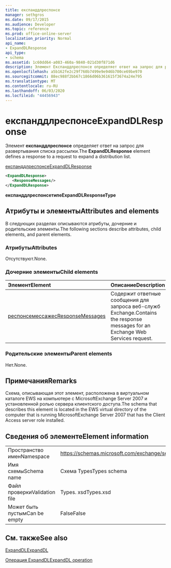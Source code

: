 ```yaml
---
title: експанддлреспонсе
manager: sethgros
ms.date: 09/17/2015
ms.audience: Developer
ms.topic: reference
ms.prod: office-online-server
localization_priority: Normal
api_name:
- ExpandDLResponse
api_type:
- schema
ms.assetid: 1c60dd64-a083-460a-9840-021d30f871d6
description: Элемент Експанддлреспонсе определяет ответ на запрос для развертывания списка рассылки.
ms.openlocfilehash: a5b162fe2c29f760b7499e9e946b700ce69be970
ms.sourcegitcommit: 88ec988f2bb67c1866d06b361615f3674a24e795
ms.translationtype: MT
ms.contentlocale: ru-RU
ms.lasthandoff: 06/03/2020
ms.locfileid: "44456943"
---
```

# <a name="expanddlresponse"></a><span data-ttu-id="17312-103">експанддлреспонсе</span><span class="sxs-lookup"><span data-stu-id="17312-103">ExpandDLResponse</span></span>

<span data-ttu-id="17312-104">Элемент **експанддлреспонсе** определяет ответ на запрос для развертывания списка рассылки.</span><span class="sxs-lookup"><span data-stu-id="17312-104">The **ExpandDLResponse** element defines a response to a request to expand a distribution list.</span></span> 
  
[<span data-ttu-id="17312-105">експанддлреспонсе</span><span class="sxs-lookup"><span data-stu-id="17312-105">ExpandDLResponse</span></span>](expanddlresponse.md)
  
```xml
<ExpandDLResponse>
   <ResponseMessages/>
</ExpandDLResponse>
```

 <span data-ttu-id="17312-106">**експанддлреспонсетипе**</span><span class="sxs-lookup"><span data-stu-id="17312-106">**ExpandDLResponseType**</span></span>
## <a name="attributes-and-elements"></a><span data-ttu-id="17312-107">Атрибуты и элементы</span><span class="sxs-lookup"><span data-stu-id="17312-107">Attributes and elements</span></span>

<span data-ttu-id="17312-108">В следующих разделах описываются атрибуты, дочерние и родительские элементы.</span><span class="sxs-lookup"><span data-stu-id="17312-108">The following sections describe attributes, child elements, and parent elements.</span></span>
  
### <a name="attributes"></a><span data-ttu-id="17312-109">Атрибуты</span><span class="sxs-lookup"><span data-stu-id="17312-109">Attributes</span></span>

<span data-ttu-id="17312-110">Отсутствуют.</span><span class="sxs-lookup"><span data-stu-id="17312-110">None.</span></span>
  
### <a name="child-elements"></a><span data-ttu-id="17312-111">Дочерние элементы</span><span class="sxs-lookup"><span data-stu-id="17312-111">Child elements</span></span>

|<span data-ttu-id="17312-112">**Элемент**</span><span class="sxs-lookup"><span data-stu-id="17312-112">**Element**</span></span>|<span data-ttu-id="17312-113">**Описание**</span><span class="sxs-lookup"><span data-stu-id="17312-113">**Description**</span></span>|
|:-----|:-----|
|[<span data-ttu-id="17312-114">респонсемессажес</span><span class="sxs-lookup"><span data-stu-id="17312-114">ResponseMessages</span></span>](responsemessages.md) <br/> |<span data-ttu-id="17312-115">Содержит ответные сообщения для запроса веб-служб Exchange.</span><span class="sxs-lookup"><span data-stu-id="17312-115">Contains the response messages for an Exchange Web Services request.</span></span>  <br/> |
   
### <a name="parent-elements"></a><span data-ttu-id="17312-116">Родительские элементы</span><span class="sxs-lookup"><span data-stu-id="17312-116">Parent elements</span></span>

<span data-ttu-id="17312-117">Нет.</span><span class="sxs-lookup"><span data-stu-id="17312-117">None.</span></span>
  
## <a name="remarks"></a><span data-ttu-id="17312-118">Примечания</span><span class="sxs-lookup"><span data-stu-id="17312-118">Remarks</span></span>

<span data-ttu-id="17312-119">Схема, описывающая этот элемент, расположена в виртуальном каталоге EWS на компьютере с MicrosoftExchange Server 2007 и установленной ролью сервера клиентского доступа.</span><span class="sxs-lookup"><span data-stu-id="17312-119">The schema that describes this element is located in the EWS virtual directory of the computer that is running MicrosoftExchange Server 2007 that has the Client Access server role installed.</span></span>
  
## <a name="element-information"></a><span data-ttu-id="17312-120">Сведения об элементе</span><span class="sxs-lookup"><span data-stu-id="17312-120">Element information</span></span>

|||
|:-----|:-----|
|<span data-ttu-id="17312-121">Пространство имен</span><span class="sxs-lookup"><span data-stu-id="17312-121">Namespace</span></span>  <br/> |https://schemas.microsoft.com/exchange/services/2006/types  <br/> |
|<span data-ttu-id="17312-122">Имя схемы</span><span class="sxs-lookup"><span data-stu-id="17312-122">Schema name</span></span>  <br/> |<span data-ttu-id="17312-123">Схема Types</span><span class="sxs-lookup"><span data-stu-id="17312-123">Types schema</span></span>  <br/> |
|<span data-ttu-id="17312-124">Файл проверки</span><span class="sxs-lookup"><span data-stu-id="17312-124">Validation file</span></span>  <br/> |<span data-ttu-id="17312-125">Types. xsd</span><span class="sxs-lookup"><span data-stu-id="17312-125">Types.xsd</span></span>  <br/> |
|<span data-ttu-id="17312-126">Может быть пустым</span><span class="sxs-lookup"><span data-stu-id="17312-126">Can be empty</span></span>  <br/> |<span data-ttu-id="17312-127">False</span><span class="sxs-lookup"><span data-stu-id="17312-127">False</span></span>  <br/> |
   
## <a name="see-also"></a><span data-ttu-id="17312-128">См. также</span><span class="sxs-lookup"><span data-stu-id="17312-128">See also</span></span>



[<span data-ttu-id="17312-129">ExpandDL</span><span class="sxs-lookup"><span data-stu-id="17312-129">ExpandDL</span></span>](expanddl.md)
  
[<span data-ttu-id="17312-130">Операция ExpandDL</span><span class="sxs-lookup"><span data-stu-id="17312-130">ExpandDL operation</span></span>](expanddl-operation.md)

